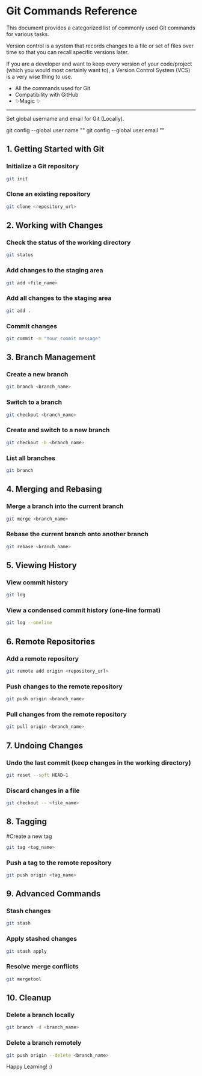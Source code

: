 # Git Commands Reference

This document provides a categorized list of commonly used Git commands for various tasks.  

Version control is a system that records changes to a file or set of files over time so that you can recall specific versions later.

If you are a developer and want to keep every version of your code/project (which you would most certainly want to), a Version Control System (VCS) is a very wise thing to use.

- All the commands used for Git
- Compatibility with GitHub
- ✨Magic ✨
  
---

Set global username and email for Git (Locally).

git config --global user.name "<your username>"
git config --global user.email "<your email>"

## 1. **Getting Started with Git**
### Initialize a Git repository

```sh
git init
```
### Clone an existing repository
```sh
git clone <repository_url>
```

## 2. **Working with Changes**
### Check the status of the working directory

```sh
git status
```
### Add changes to the staging area

```sh
git add <file_name>
```

### Add all changes to the staging area
```sh
git add .
```
### Commit changes

```sh
git commit -m "Your commit message"
```

## 3. **Branch Management**
### Create a new branch

```sh
git branch <branch_name>
```

### Switch to a branch

```sh
git checkout <branch_name>
```

### Create and switch to a new branch

```sh
git checkout -b <branch_name>
```
### List all branches

```sh
git branch
```

## 4. **Merging and Rebasing**
### Merge a branch into the current branch

```sh
git merge <branch_name>
```

### Rebase the current branch onto another branch

```sh
git rebase <branch_name>
```

## 5. **Viewing History**
### View commit history

```sh
git log
```

### View a condensed commit history (one-line format)

```sh
git log --oneline
```

## 6. **Remote Repositories**
### Add a remote repository

```sh
git remote add origin <repository_url>
```

### Push changes to the remote repository

```sh
git push origin <branch_name>
```

### Pull changes from the remote repository

```sh
git pull origin <branch_name>
```

## 7. **Undoing Changes**
### Undo the last commit (keep changes in the working directory)

```sh
git reset --soft HEAD~1
```
### Discard changes in a file

```sh
git checkout -- <file_name>
```
## 8. **Tagging**
#Create a new tag

```sh
git tag <tag_name>
```
### Push a tag to the remote repository

```sh
git push origin <tag_name>
```

## 9. **Advanced Commands**
### Stash changes

```sh
git stash
```

### Apply stashed changes

```sh
git stash apply
```

### Resolve merge conflicts

```sh
git mergetool
```

## 10. **Cleanup**
### Delete a branch locally

```sh
git branch -d <branch_name>
```

### Delete a branch remotely

```sh
git push origin --delete <branch_name>
```

Happy Learning! :) 

